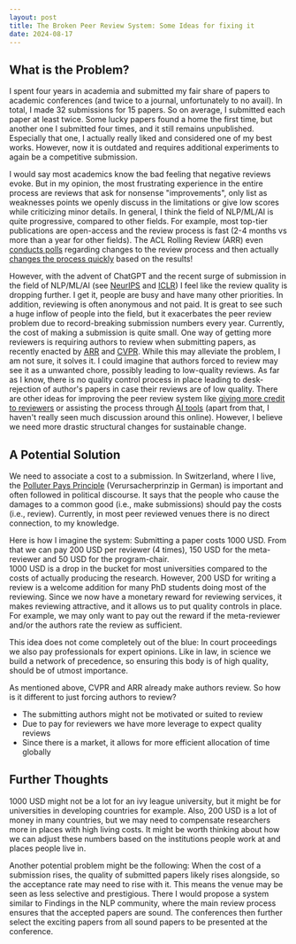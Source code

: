 ```yaml
---
layout: post 
title: The Broken Peer Review System: Some Ideas for fixing it 
date: 2024-08-17
---
```


<!--
Paper Submission Tracking:
Legalbench: A collaboratively built benchmark for measuring legal reasoning in large language models: 1 => conference
MultiLegalSBD: a multilingual legal sentence boundary detection dataset: 1 => conference
Towards Explainability and Fairness in Swiss Judgement Prediction: Benchmarking on a Multilingual Dataset: 1 + 1 => conference
Resolving Legalese: A Multilingual Exploration of Negation Scope Resolution in Legal Documents: 1 + 1 => conference
Swiss-judgment-prediction: A multilingual legal judgment prediction benchmark: 1 => workshop
ClassActionPrediction: A challenging benchmark for legal judgment prediction of class action cases in the US: 1 => workshop
Automatic Anonymization of Swiss Federal Supreme Court Rulings: 1 => workshop
LEXTREME: A multi-lingual and multi-task benchmark for the legal domain: 2 + 1 => conference
Multilegalpile: A 689gb multilingual legal corpus: 2 + 2 => conference
An empirical study on cross-x transfer for legal judgment prediction: 2 => conference
LegalLens: Leveraging LLMs for Legal Violation Identification in Unstructured Text: 2 => conference
Anonymity at Risk? Assessing Re-Identification Capabilities of Large Language Models in Court Decisions: 2 + 1 => conference
Can we Pretrain a SotA Legal Language Model on a Budget From Scratch?: 2 => workshop
FLawN-T5: An Empirical Examination of Effective Instruction-Tuning Data Mixtures for Legal Reasoning: 3 => conference
One Law, Many Languages: Benchmarking Multilingual Legal Reasoning for Judicial Support: 3 + 1 => unpublished
-->

## What is the Problem?

I spent four years in academia and submitted my fair share of papers to academic conferences (and twice to a journal, unfortunately to no avail). 
In total, I made 32 submissions for 15 papers. So on average, I submitted each paper at least twice. 
Some lucky papers found a home the first time, but another one I submitted four times, and it still remains unpublished. 
Especially that one, I actually really liked and considered one of my best works. 
However, now it is outdated and requires additional experiments to again be a competitive submission.

I would say most academics know the bad feeling that negative reviews evoke. 
But in my opinion, the most frustrating experience in the entire process are reviews that ask for nonsense "improvements", only list as weaknesses points we openly discuss in the limitations or give low scores while criticizing minor details.
In general, I think the field of NLP/ML/AI is quite progressive, compared to other fields.
For example, most top-tier publications are open-access and the review process is fast (2-4 months vs more than a year for other fields).
The ACL Rolling Review (ARR) even [conducts polls](https://www.aclweb.org/portal/content/survey-anonymity-period-policy) regarding changes to the review process and then actually [changes the process quickly](https://aclrollingreview.org/anonymity) based on the results!

However, with the advent of ChatGPT and the recent surge of submission in the field of NLP/ML/AI (see [NeurIPS](https://papercopilot.com/statistics/neurips-statistics) and [ICLR](https://papercopilot.com/statistics/iclr-statistics)) I feel like the review quality is dropping further. 
I get it, people are busy and have many other priorities. In addition, reviewing is often anonymous and not paid.
It is great to see such a huge inflow of people into the field, but it exacerbates the peer review problem due to record-breaking submission numbers every year.
Currently, the cost of making a submission is quite small. One way of getting more reviewers is requiring authors to review when submitting papers, as recently enacted by [ARR](https://aclrollingreview.org/reviewing-workload-requirement) and [CVPR](https://cvpr.thecvf.com/Conferences/2025/CVPRChanges).
While this may alleviate the problem, I am not sure, it solves it. I could imagine that authors forced to review may see it as a unwanted chore, possibly leading to low-quality reviews. 
As far as I know, there is no quality control process in place leading to desk-rejection of author's papers in case their reviews are of low quality.
There are other ideas for improving the peer review system like [giving more credit](https://www.ncbi.nlm.nih.gov/pmc/articles/PMC7029384) [to reviewers](https://blog.degruyter.com/the-ideal-future-of-peer-review-through-the-editors-lens) or assisting the process through [AI tools](https://www.researchinformation.info/feature/how-do-we-improve-peer-review) (apart from that, I haven't really seen much discussion around this online). 
However, I believe we need more drastic structural changes for sustainable change.

## A Potential Solution

We need to associate a cost to a submission. In Switzerland, where I live, the [Polluter Pays Principle](https://en.wikipedia.org/wiki/Polluter_pays_principle) (Verursacherprinzip in German) is important and often followed in political discourse.
It says that the people who cause the damages to a common good (i.e., make submissions) should pay the costs (i.e., review). 
Currently, in most peer reviewed venues there is no direct connection, to my knowledge.

Here is how I imagine the system:
Submitting a paper costs 1000 USD. From that we can pay 200 USD per reviewer (4 times), 150 USD for the meta-reviewer and 50 USD for the program-chair.  
1000 USD is a drop in the bucket for most universities compared to the costs of actually producing the research.
However, 200 USD for writing a review is a welcome addition for many PhD students doing most of the reviewing. 
Since we now have a monetary reward for reviewing services, it makes reviewing attractive, and it allows us to put quality controls in place. 
For example, we may only want to pay out the reward if the meta-reviewer and/or the authors rate the review as sufficient.

This idea does not come completely out of the blue: In court proceedings we also pay professionals for expert opinions.
Like in law, in science we build a network of precedence, so ensuring this body is of high quality, should be of utmost importance.

As mentioned above, CVPR and ARR already make authors review. So how is it different to just forcing authors to review?
- The submitting authors might not be motivated or suited to review
- Due to pay for reviewers we have more leverage to expect quality reviews
- Since there is a market, it allows for more efficient allocation of time globally

## Further Thoughts
1000 USD might not be a lot for an ivy league university, but it might be for universities in developing countries for example. 
Also, 200 USD is a lot of money in many countries, but we may need to compensate researchers more in places with high living costs. 
It might be worth thinking about how we can adjust these numbers based on the institutions people work at and places people live in.

Another potential problem might be the following:
When the cost of a submission rises, the quality of submitted papers likely rises alongside, so the acceptance rate may need to rise with it. This means the venue may be seen as less selective and prestigious. 
There I would propose a system similar to Findings in the NLP community, where the main review process ensures that the accepted papers are sound. 
The conferences then further select the exciting papers from all sound papers to be presented at the conference.
